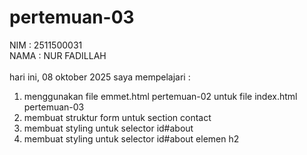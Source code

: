 # pertemuan-03
NIM : 2511500031<br> 
NAMA : NUR FADILLAH<br><br>
hari ini, 08 oktober 2025 saya mempelajari :
<ol>
<li>menggunakan file emmet.html pertemuan-02 untuk file index.html pertemuan-03</li>
<li>membuat struktur form untuk section contact</li>
<li>membuat styling untuk selector id#about</li>
<li>membuat styling untuk selector id#about elemen h2</li>

</ol>